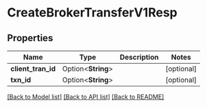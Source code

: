 # CreateBrokerTransferV1Resp

## Properties

Name | Type | Description | Notes
------------ | ------------- | ------------- | -------------
**client_tran_id** | Option<**String**> |  | [optional]
**txn_id** | Option<**String**> |  | [optional]

[[Back to Model list]](../README.md#documentation-for-models) [[Back to API list]](../README.md#documentation-for-api-endpoints) [[Back to README]](../README.md)


